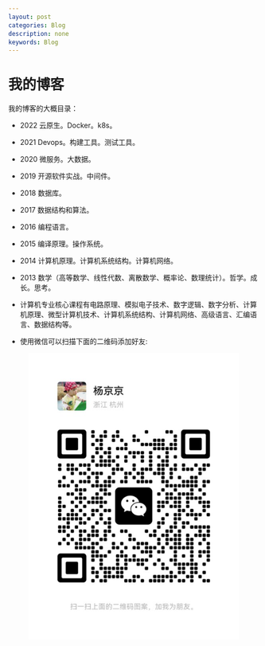 ```yaml
---
layout: post
categories: Blog
description: none
keywords: Blog
---
```

# 我的博客
我的博客的大概目录：
- 2022   云原生。Docker。k8s。
- 2021   Devops。构建工具。测试工具。
- 2020   微服务。大数据。
- 2019   开源软件实战。中间件。
- 2018   数据库。
- 2017   数据结构和算法。
- 2016   编程语言。
- 2015   编译原理。操作系统。
- 2014   计算机原理。计算机系统结构。计算机网络。
- 2013   数学（高等数学、线性代数、离散数学、概率论、数理统计）。哲学。成长。思考。

- 计算机专业核心课程有电路原理、模拟电子技术、数字逻辑、数字分析、计算机原理、微型计算机技术、计算机系统结构、计算机网络、高级语言、汇编语言、数据结构等。



- 使用微信可以扫描下面的二维码添加好友:


<center>
    <img src="/assets/images/qrcode.jpg" alt="picture not found" style="zoom:80%;" />
    <br>
</center>
